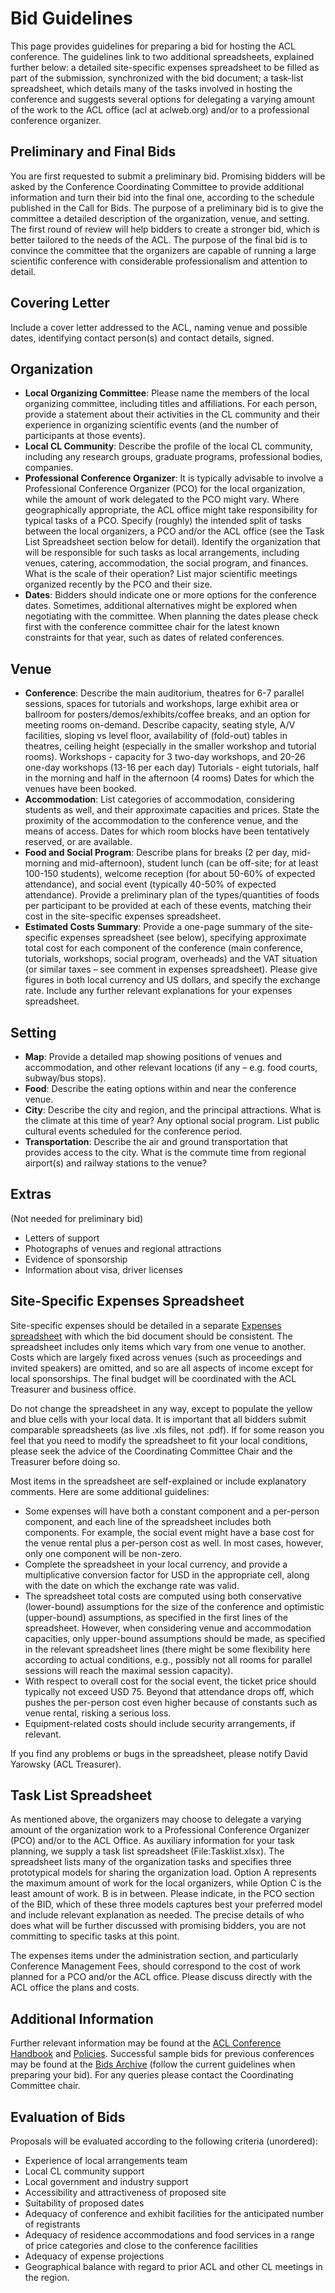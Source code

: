 # Bid Guidelines

This page provides guidelines for preparing a bid for hosting the ACL conference. The guidelines link to two additional spreadsheets, explained further below: a detailed site-specific expenses spreadsheet to be filled as part of the submission, synchronized with the bid document; a task-list spreadsheet, which details many of the tasks involved in hosting the conference and suggests several options for delegating a varying amount of the work to the ACL office (acl at aclweb.org) and/or to a professional conference organizer.

## Preliminary and Final Bids

You are first requested to submit a preliminary bid. Promising bidders will be asked by the Conference Coordinating Committee to provide additional information and turn their bid into the final one, according to the schedule published in the Call for Bids. The purpose of a preliminary bid is to give the committee a detailed description of the organization, venue, and setting. The first round of review will help bidders to create a stronger bid, which is better tailored to the needs of the ACL. The purpose of the final bid is to convince the committee that the organizers are capable of running a large scientific conference with considerable professionalism and attention to detail.

## Covering Letter

Include a cover letter addressed to the ACL, naming venue and possible dates, identifying contact person(s) and contact details, signed.

## Organization

- **Local Organizing Committee**: Please name the members of the local organizing committee, including titles and affiliations. For each person, provide a statement about their activities in the CL community and their experience in organizing scientific events (and the number of participants at those events).
- **Local CL Community**: Describe the profile of the local CL community, including any research groups, graduate programs, professional bodies, companies.
- **Professional Conference Organizer**: It is typically advisable to involve a Professional Conference Organizer (PCO) for the local organization, while the amount of work delegated to the PCO might vary. Where geographically appropriate, the ACL office might take responsibility for typical tasks of a PCO.
Specify (roughly) the intended split of tasks between the local organizers, a PCO and/or the ACL office (see the Task List Spreadsheet section below for detail).
Identify the organization that will be responsible for such tasks as local arrangements, including venues, catering, accommodation, the social program, and finances. What is the scale of their operation? List major scientific meetings organized recently by the PCO and their size.
- **Dates**: Bidders should indicate one or more options for the conference dates. Sometimes, additional alternatives might be explored when negotiating with the committee. When planning the dates please check first with the conference committee chair for the latest known constraints for that year, such as dates of related conferences.

## Venue

- **Conference**: Describe the main auditorium, theatres for 6-7 parallel sessions, spaces for tutorials and workshops, large exhibit area or ballroom for posters/demos/exhibits/coffee breaks, and an option for meeting rooms on-demand. Describe capacity, seating style, A/V facilities, sloping vs level floor, availability of (fold-out) tables in theatres, ceiling height (especially in the smaller workshop and tutorial rooms).
Workshops - capacity for 3 two-day workshops, and 20-26 one-day workshops (13-16 per each day)
Tutorials - eight tutorials, half in the morning and half in the afternoon (4 rooms)
Dates for which the venues have been booked.
- **Accommodation**: List categories of accommodation, considering students as well, and their approximate capacities and prices. State the proximity of the accommodation to the conference venue, and the means of access.
Dates for which room blocks have been tentatively reserved, or are available.
- **Food and Social Program**: Describe plans for breaks (2 per day, mid-morning and mid-afternoon), student lunch (can be off-site; for at least 100-150 students), welcome reception (for about 50-60% of expected attendance), and social event (typically 40-50% of expected attendance). Provide a preliminary plan of the types/quantities of foods per participant to be provided at each of these events, matching their cost in the site-specific expenses spreadsheet.
- **Estimated Costs Summary**: Provide a one-page summary of the site-specific expenses spreadsheet (see below), specifying approximate total cost for each component of the conference (main conference, tutorials, workshops, social program, overheads) and the VAT situation (or similar taxes – see comment in expenses spreadsheet). Please give figures in both local currency and US dollars, and specify the exchange rate. Include any further relevant explanations for your expenses spreadsheet.

## Setting

- **Map**: Provide a detailed map showing positions of venues and accommodation, and other relevant locations (if any – e.g. food courts, subway/bus stops).
- **Food**: Describe the eating options within and near the conference venue.
- **City**: Describe the city and region, and the principal attractions. What is the climate at this time of year? Any optional social program. List public cultural events scheduled for the conference period.
- **Transportation**: Describe the air and ground transportation that provides access to the city. What is the commute time from regional airport(s) and railway stations to the venue?

## Extras

(Not needed for preliminary bid)

- Letters of support
- Photographs of venues and regional attractions
- Evidence of sponsorship
- Information about visa, driver licenses

## Site-Specific Expenses Spreadsheet

Site-specific expenses should be detailed in a separate [Expenses spreadsheet](http://ftp.cs.toronto.edu/pub/gh/ACL-conference-bid-template-CURRENT.xlsx) with which the bid document should be consistent. The spreadsheet includes only items which vary from one venue to another. Costs which are largely fixed across venues (such as proceedings and invited speakers) are omitted, and so are all aspects of income except for local sponsorships. The final budget will be coordinated with the ACL Treasurer and business office.

Do not change the spreadsheet in any way, except to populate the yellow and blue cells with your local data. It is important that all bidders submit comparable spreadsheets (as live .xls files, not .pdf). If for some reason you feel that you need to modify the spreadsheet to fit your local conditions, please seek the advice of the Coordinating Committee Chair and the Treasurer before doing so.

Most items in the spreadsheet are self-explained or include explanatory comments. Here are some additional guidelines:

- Some expenses will have both a constant component and a per-person component, and each line of the spreadsheet includes both components. For example, the social event might have a base cost for the venue rental plus a per-person cost as well. In most cases, however, only one component will be non-zero.
- Complete the spreadsheet in your local currency, and provide a multiplicative conversion factor for USD in the appropriate cell, along with the date on which the exchange rate was valid.
- The spreadsheet total costs are computed using both conservative (lower-bound) assumptions for the size of the conference and optimistic (upper-bound) assumptions, as specified in the first lines of the spreadsheet. However, when considering venue and accommodation capacities, only upper-bound assumptions should be made, as specified in the relevant spreadsheet lines (there might be some flexibility here according to actual conditions, e.g., possibly not all rooms for parallel sessions will reach the maximal session capacity).
- With respect to overall cost for the social event, the ticket price should typically not exceed USD 75. Beyond that attendance drops off, which pushes the per-person cost even higher because of constants such as venue rental, risking a serious loss.
- Equipment-related costs should include security arrangements, if relevant.

If you find any problems or bugs in the spreadsheet, please notify David Yarowsky (ACL Treasurer).

## Task List Spreadsheet

As mentioned above, the organizers may choose to delegate a varying amount of the organization work to a Professional Conference Organizer (PCO) and/or to the ACL Office. As auxiliary information for your task planning, we supply a task list spreadsheet (File:Tasklist.xlsx). The spreadsheet lists many of the organization tasks and specifies three prototypical models for sharing the organization load. Option A represents the maximum amount of work for the local organizers, while Option C is the least amount of work. B is in between. Please indicate, in the PCO section of the BID, which of these three models captures best your preferred model and include relevant explanation as needed. The precise details of who does what will be further discussed with promising bidders, you are not committing to specific tasks at this point.

The expenses items under the administration section, and particularly Conference Management Fees, should correspond to the cost of work planned for a PCO and/or the ACL office. Please discuss directly with the ACL office the plans and costs.

## Additional Information

Further relevant information may be found at the [ACL Conference Handbook](http://aclweb.org/adminwiki/index.php?title=Conference_Handbook) and [Policies](http://www.aclweb.org/policies/index-policies.html). Successful sample bids for previous conferences may be found at the [Bids Archive](http://www.aclweb.org/archive/bids.html) (follow the current guidelines when preparing your bid). For any queries please contact the Coordinating Committee chair.

## Evaluation of Bids

Proposals will be evaluated according to the following criteria (unordered):

- Experience of local arrangements team
- Local CL community support
- Local government and industry support
- Accessibility and attractiveness of proposed site
- Suitability of proposed dates
- Adequacy of conference and exhibit facilities for the anticipated number of registrants
- Adequacy of residence accommodations and food services in a range of price categories and close to the conference facilities
- Adequacy of expense projections
- Geographical balance with regard to prior ACL and other CL meetings in the region.

